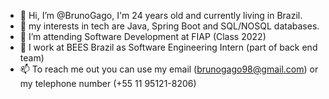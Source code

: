 - 👋 Hi, I’m @BrunoGago, I'm 24 years old and currently living in Brazil.
- 👀 my interests in tech are Java, Spring Boot and SQL/NOSQL databases.
- 🌱 I’m attending Software Development at FIAP (Class 2022)
- 💞️ I work at BEES Brazil as Software Engineering Intern (part of back end team)
- 📫 To reach me out you can use my email (brunogago98@gmail.com) or my telephone number (+55 11 95121-8206)

<!---
BrunoGago/BrunoGago is a ✨ special ✨ repository because its `README.md` (this file) appears on your GitHub profile.
You can click the Preview link to take a look at your changes.
--->
